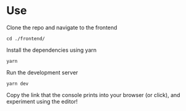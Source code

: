 # Use

Clone the repo and navigate to the frontend

`cd ./frontend/`

Install the dependencies using yarn

`yarn`

Run the development server

`yarn dev`

Copy the link that the console prints into your browser (or click), and experiment using the editor!

